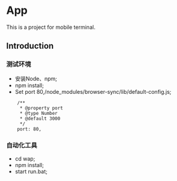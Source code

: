 # App

This is a project for mobile terminal.

## Introduction

### 测试环境

*  安装Node、npm; 
*  npm install; 
*  Set port 80,/node_modules/browser-sync/lib/default-config.js;

```
    /**
     * @property port
     * @type Number
     * @default 3000
     */
    port: 80,
```
 
### 自动化工具

*  cd wap;
*  npm install;
*  start run.bat;